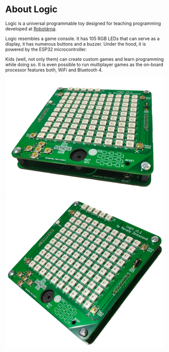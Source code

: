 # About Logic

Logic is a universal programmable toy designed for teaching programming
developed at [Robotárna](https://helceletka.cz/robotarna).

Logic resembles a game console. It has 105 RGB LEDs that can serve as a display, it
has numerous buttons and a buzzer. Under the hood, it is powered by the ESP32
microcontroller.

Kids (well, not only them) can create custom games and
learn programming while doing so. It is even possible to run multiplayer games as the on-board
processor features both, WiFi and Bluetooth 4.

![RoboSvit schéma](assets/fancy/Logic_fancy-1.png)
![RoboSvit schéma](assets/fancy/Logic_fancy-2.png)
